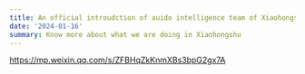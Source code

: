 ```yaml
---
title: An official introudction of auido intelligence team of Xiaohongshu
date: '2024-01-16'
summary: Know more about what we are doing in Xiaohongshu
---
```

https://mp.weixin.qq.com/s/ZFBHqZkKnmXBs3bpG2gx7A


